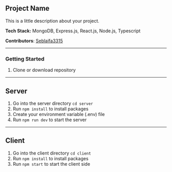 ## Project Name

This is a little description about your project.

**Tech Stack:** MongoDB, Express.js, React.js, Node.js, Typescript

**Contributors**: [Seblaifa3315](https://github.com/seblaifa3315)

---

### Getting Started

1. Clone or download repository

---

## Server

1. Go into the server directory `cd server`
2. Run `npm install` to install packages
3. Create your environment variable (.env) file
4. Run `npm run dev` to start the server

---

## Client

1. Go into the client directory `cd client`
2. Run `npm install` to install packages
3. Run `npm start` to start the client side

